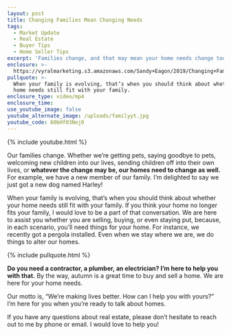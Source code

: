 ```yaml
---
layout: post
title: Changing Families Mean Changing Needs
tags:
  - Market Update
  - Real Estate
  - Buyer Tips
  - Home Seller Tips
excerpt: 'Families change, and that may mean your home needs change too.'
enclosure: >-
  https://vyralmarketing.s3.amazonaws.com/Sandy+Eagon/2019/Changing+Families+Mean+Changing+Needs.mp4
pullquote: >-
  When your family is evolving, that’s when you should think about whether your
  home needs still fit with your family.
enclosure_type: video/mp4
enclosure_time:
use_youtube_image: false
youtube_alternate_image: /uploads/familyyt.jpg
youtube_code: 60bHf03Nej0
---
```


{% include youtube.html %}

Our families change. Whether we’re getting pets, saying goodbye to pets, welcoming new children into our lives, sending children off into their own lives, or **whatever the change may be, our homes need to change as well.** For example, we have a new member of our family. I’m delighted to say we just got a new dog named Harley\!&nbsp;

When your family is evolving, that’s when you should think about whether your home needs still fit with your family. If you think your home no longer fits your family, I would love to be a part of that conversation. We are here to assist you whether you are selling, buying, or even staying put, because, in each scenario, you’ll need things for your home. For instance, we recently got a pergola installed. Even when we stay where we are, we do things to alter our homes.

{% include pullquote.html %}

**Do you need a contractor, a plumber, an electrician? I’m here to help you with that.** By the way, autumn is a great time to buy and sell a home. We are here for your home needs.&nbsp;

Our motto is, “We’re making lives better. How can I help you with yours?” I’m here for you when you’re ready to talk about homes.&nbsp;

If you have any questions about real estate, please don’t hesitate to reach out to me by phone or email. I would love to help you\!